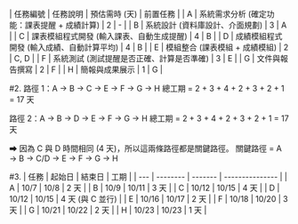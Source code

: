 
| 任務編號 | 任務說明                                  | 預估需時 (天) | 前置任務 |
|    A    | 系統需求分析 (確定功能：課表提醒 + 成績計算) | 2            | -    |
|    B    | 系統設計 (資料庫設計、介面規劃)             | 3            | A    |
|    C    | 課表模組程式開發 (輸入課表、自動生成提醒)    | 4            | B    |
|    D    | 成績模組程式開發 (輸入成績、自動計算平均)    | 4            | B    |
|    E    | 模組整合 (課表模組 + 成績模組)              | 2            | C, D |
|    F    | 系統測試 (測試提醒是否正確、計算是否準確)    | 3            | E    |
|    G    | 文件與報告撰寫                             | 2            | F    |
|    H    | 簡報與成果展示                             | 1            | G    |

#2.
路徑 1：A → B → C → E → F → G → H
總工期 = 2 + 3 + 4 + 2 + 3 + 2 + 1 = 17 天

路徑 2：A → B → D → E → F → G → H
總工期 = 2 + 3 + 4 + 2 + 3 + 2 + 1 = 17 天

➡ 因為 C 與 D 時間相同 (4 天)，所以這兩條路徑都是關鍵路徑。
關鍵路徑 = A → B → C/D → E → F → G → H

#3.
| 任務 | 起始日   | 結束日   | 工期            |
| --- | -------- | ------- | --------------- |
|  A  |   10/7   |   10/8  | 2 天            |
|  B  |   10/9   |   10/11 | 3 天            |
|  C  |   10/12  |   10/15 | 4 天            |
|  D  |   10/12  |   10/15 | 4 天 (與 C 並行) |
|  E  |   10/16  |   10/17 | 2 天            |
|  F  |   10/18  |   10/20 | 3 天            |
|  G  |   10/21  |   10/22 | 2 天            |
|  H  |   10/23  |   10/23 | 1 天            |
